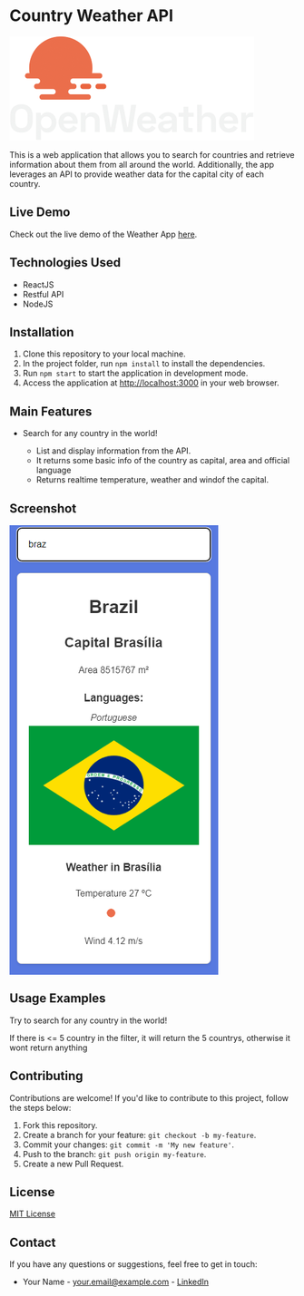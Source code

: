<h1>Country Weather API</h1>

<img src="/logo_white_cropped.png" alt="Project Logo">

<p>This is a web application that allows you to search for countries and retrieve information about them from all around the world. Additionally, the app leverages an API to provide weather data for the capital city of each country.</p>

<h2>Live Demo</h2>

<p>Check out the live demo of the Weather App <a href="https://country-weatherapi.onrender.com/" target="_blank">here</a>.</p>


<h2>Technologies Used</h2>
<ul>
  <li>ReactJS</li>
  <li>Restful API</li>
  <li>NodeJS</li>
</ul>

<h2>Installation</h2>
<ol>
  <li>Clone this repository to your local machine.</li>
  <li>In the project folder, run <code>npm install</code> to install the dependencies.</li>
  <li>Run <code>npm start</code> to start the application in development mode.</li>
  <li>Access the application at <a href="http://localhost:3000">http://localhost:3000</a> in your web browser.</li>
</ol>

<h2>Main Features</h2>
<ul>
  <li>Search for any country in the world!</li>
  <ul>
    <li>List and display information from the API.</li>
    <li>It returns some basic info of the country as capital, area and official language </li>
    <li>Returns realtime temperature, weather and windof the capital.</li>
  </ul>
</ul>

<h2>Screenshot</h2>
<img align="center" src="/weather api.png" alt="app">

<h2>Usage Examples</h2>
<p>Try to search for any country in the world!</p>
<p>If there is <= 5 country in the filter, it will return the 5 countrys, otherwise it wont return anything</p>

<h2>Contributing</h2>
<p>Contributions are welcome! If you'd like to contribute to this project, follow the steps below:</p>
<ol>
  <li>Fork this repository.</li>
  <li>Create a branch for your feature: <code>git checkout -b my-feature</code>.</li>
  <li>Commit your changes: <code>git commit -m 'My new feature'</code>.</li>
  <li>Push to the branch: <code>git push origin my-feature</code>.</li>
  <li>Create a new Pull Request.</li>
</ol>

<h2>License</h2>
<p><a href="LICENSE">MIT License</a></p>

<h2>Contact</h2>
<p>If you have any questions or suggestions, feel free to get in touch:</p>
<ul>
  <li>Your Name - <a href="mailto:eduardoandrelange@gmail.com">your.email@example.com</a> - <a href="https://www.linkedin.com/in/eduardolange/">LinkedIn</a></li>
</ul>
